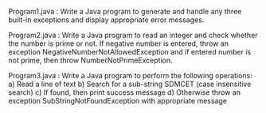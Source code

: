 Program1.java : 
Write a Java program to generate and handle any three built-in exceptions and display appropriate
error messages.

Program2.java :
 Write a Java program to read an integer and check whether the number is prime or not. 
If negative number is entered, throw an exception NegativeNumberNotAllowedException and if entered number is not prime, then throw NumberNotPrimeException.

Program3.java : 
Write a Java program to perform the following operations:
a) Read a line of text
b) Search for a sub-string SDMCET (case insensitive search)
c) If found, then print success message
d) Otherwise throw an exception SubStringNotFoundException with appropriate message

